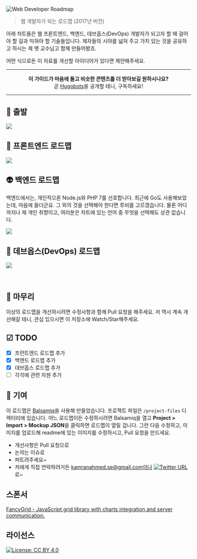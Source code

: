 ![Web Developer Roadmap](http://i.imgur.com/GyvcunJ.png)

> 웹 개발자가 되는 로드맵 (2017년 버전)

아래 차트들은 웹 프론트엔드, 백엔드, 데브옵스(DevOps) 개발자가 되고자 할 때 걸어야 할 길과 익혀야 할 기술들입니다. 제자들의 시야를 넓혀 주고 가치 있는 것을 공유하고 하시는 제 옛 교수님고 함께 만들어봤죠.

어떤 식으로돈 이 자료를 개선할 아이디어가 있다면 제안해주세요.

***

<p align="center"><b> 이 가이드가 마음에 들고 비슷한 콘텐츠를 더 받아보길 원하시나요? </b><br>곧 <a href="http://hugobots.com">Hugobots</a>을 공개할 테니, 구독하세요!</p>

***


## 🚀 출발

![](https://github.com/WegraLee/developer-roadmap/blob/master/intro-map.png)

## 🎨 프론트엔드 로드맵

![](https://i.imgur.com/5vFTWcO.png)

## 👽 백엔드 로드맵

백엔드에서는, 개인적으론 Node.js와 PHP 7를 선호합니다. 최근에 Go도 사용해보았는데, 마음에 들더군요. 그 외의 것을 선택해야 한다면 루비를 고르겠습니다. 물론 어디까지나 제 개인 취향이고, 여러분은 차트에 있는 언어 중 무엇을 선택해도 상관 없습니다.

![](https://i.imgur.com/m9V8ZiV.png)

## 👷 데브옵스(DevOps) 로드맵

![](http://i.imgur.com/iNNIZzT.png)

<br>

## 🚦 마무리

이상의 로드맵을 개선하시려면 수정사항과 함께 Pull 요청을 해주세요. 저 역시 계속 개선해갈 테니, 관심 있으시면 이 저장소에 Watch/Star해주세요.

## ☑ TODO

- [X] 프런트엔드 로드맵 추가
- [X] 백엔드 로드맵 추가
- [X] 데브옵스 로드맵 추가
- [ ] 각각에 관련 자원 추가

## 👬 기여

이 로드맵은 [Balsamiq](https://balsamiq.com/products/mockups/)을 사용해 만들었습니다. 프로젝트 파일은 `/project-files` 디렉터리에 있습니다. 어느 로드맵이든 수정하시려면 Balsamiq을 열고 **Project > Import > Mockup JSON**을 클릭하면 로드맵이 열릴 겁니다. 그런 다음 수정하고, 이미지를 업로드해 readme에 있는 이미지를 수정하시고, Pull 요청을 만드세요.

- 개선사항은 Pull 요청으로
- 논의는 이슈로
- 퍼트려주세요~
- 저에게 직접 연락하려거든 kamranahmed.se@gmail.com이나 [![Twitter URL](https://img.shields.io/twitter/url/https/twitter.com/kamranahmedse.svg?style=social&label=Follow%20%40kamranahmedse)](https://twitter.com/kamranahmedse)로~

## 스폰서

[FancyGrid - JavaScript grid library with charts integration and server communication.](http://fancygrid.com)

## 라이선스

[![License: CC BY 4.0](https://img.shields.io/badge/License-CC%20BY%204.0-lightgrey.svg)](https://creativecommons.org/licenses/by/4.0/)
